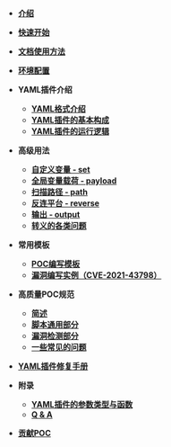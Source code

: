 - [**介绍**](/guide/README.md)
- [**快速开始**](/guide/QuickStart.md)
- [**文档使用方法**](/guide/use.md)
- [**环境配置**](/guide/environment.md)
- **YAML插件介绍**

  - [**YAML格式介绍**](/guide/yaml/yaml_format.md)
  - [**YAML插件的基本构成**](/guide/yaml/yaml_script_v2.md)
  - [**YAML插件的运行逻辑**](/guide/yaml/yaml_run_logic.md)
- **高级用法**

  - [**自定义变量 - set**](/guide/skill/set.md)
  - [**全局变量载荷 - payload**](/guide/skill/payload.md)
  - [**扫描路径 - path**](/guide/skill/path.md)
  - [**反连平台 - reverse**](/guide/skill/reverse.md)
  - [**输出 - output**](/guide/skill/output.md)
  - [**转义的各类问题**](/guide/skill/escape.md)
- **常用模板**

  - [**POC编写模板**](/guide/yaml/yaml_poc_template.md)
  - [**漏洞编写实例（CVE-2021-43798）**](/guide/course/phaseIII.md)

[//]: # (  - [**指纹编写模板**]&#40;/guide/yaml/yaml_finger_template.md&#41;)


- **高质量POC规范**

  - [**简述**](/guide/hiq/summary.md)
  - [**脚本通用部分**](/guide/hiq/about_common_part.md)
  - [**漏洞检测部分**](/guide/hiq/about_vulns.md)
  - [**一些常见的问题**](/guide/hiq/question_answer.md)

[//]: # (- [**高质量指纹规范**]&#40;&#41;)
- [**YAML插件修复手册**](/guide/yaml/yaml_fix.md)

- **附录**

  - [**YAML插件的参数类型与函数**](/guide/yaml/yaml_type_func.md)
  - [**Q & A**](/guide/course/phaseV.md)
- [**贡献POC**](/guide/contribute.md)